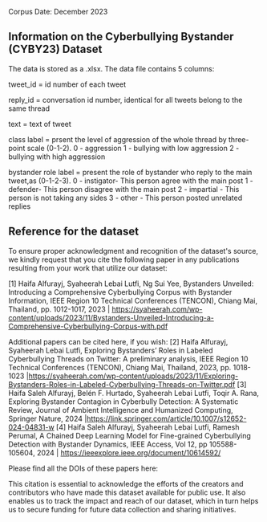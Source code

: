 Corpus Date: December 2023

Information on the Cyberbullying Bystander (CYBY23) Dataset 
---------------------------------------------------
The data is stored as a .xlsx. The data file contains 5 columns:

tweet_id = id number of each tweet

reply_id = conversation id number, identical for all tweets belong to the same thread

text = text of tweet

class label = prsent the level of aggression of the whole thread by
three-point scale (0-1-2).
0 - aggression
1 - bullying with low aggression
2 - bullying with high aggression


bystander role label = present the role of bystander who reply to the main tweet,as (0-1-2-3).
0 - instigator- This person agree with the main post
1 - defender- This person disagree with the main post
2 - impartial - This person is not taking any sides
3 -  other - This person posted unrelated replies

Reference for the dataset
-------------------------
To ensure proper acknowledgment and recognition of the dataset's source, we kindly request that you cite the following paper in any publications resulting from your work that utilize our dataset:

[1] Haifa Alfurayj, Syaheerah Lebai Lutfi, Ng Sui Yee, Bystanders Unveiled: Introducing a Comprehensive Cyberbullying Corpus with Bystander Information, IEEE Region 10 Technical Conferences (TENCON), Chiang Mai, Thailand, pp. 1012-1017, 2023 | https://syaheerah.com/wp-content/uploads/2023/11/Bystanders-Unveiled-Introducing-a-Comprehensive-Cyberbullying-Corpus-with.pdf

Additional papers can be cited here, if you wish:
[2] Haifa Alfurayj, Syaheerah Lebai Lutfi, Exploring Bystanders’ Roles in Labeled Cyberbullying Threads on Twitter: A preliminary analysis, IEEE Region 10 Technical Conferences (TENCON), Chiang Mai, Thailand, 2023, pp. 1018-1023 |https://syaheerah.com/wp-content/uploads/2023/11/Exploring-Bystanders-Roles-in-Labeled-Cyberbullying-Threads-on-Twitter.pdf
[3] Haifa Saleh Alfurayj, Belén F. Hurtado, Syaheerah Lebai Lutfi, Toqir A. Rana, Exploring Bystander Contagion in Cyberbully Detection: A Systematic Review, Journal of Ambient Intelligence and Humanized Computing, Springer Nature, 2024 |https://link.springer.com/article/10.1007/s12652-024-04831-w
[4] Haifa Saleh Alfurayj, Syaheerah Lebai Lutfi, Ramesh Perumal, A Chained Deep Learning Model for Fine-grained Cyberbullying Detection with Bystander Dynamics, IEEE Access, Vol 12, pp 105588-105604, 2024 | https://ieeexplore.ieee.org/document/10614592/

Please find all the DOIs of these papers here:

This citation is essential to acknowledge the efforts of the creators and contributors who have made this dataset available for public use. It also enables us to track the impact and reach of our dataset, which in turn helps us to secure funding for future data collection and sharing initiatives.
